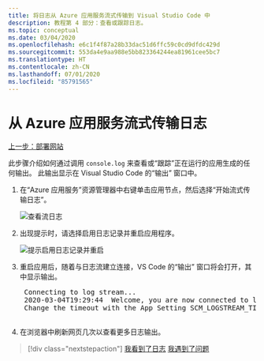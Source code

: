 ```yaml
---
title: 将日志从 Azure 应用服务流式传输到 Visual Studio Code 中
description: 教程第 4 部分：查看或跟踪日志。
ms.topic: conceptual
ms.date: 03/04/2020
ms.openlocfilehash: e6c1f4f87a28b33dac51d6ffc59c0cd9dfdc429d
ms.sourcegitcommit: 553da4e9aa988e5bb823364244ea81961cee5bc7
ms.translationtype: HT
ms.contentlocale: zh-CN
ms.lasthandoff: 07/01/2020
ms.locfileid: "85791565"
---
```

# <a name="stream-logs-from-azure-app-service"></a>从 Azure 应用服务流式传输日志

[上一步：部署网站](tutorial-vscode-azure-app-service-node-03.md)

此步骤介绍如何通过调用 `console.log` 来查看或“跟踪”正在运行的应用生成的任何输出。 此输出显示在 Visual Studio Code 的“输出”  窗口中。

1.  在“Azure 应用服务”资源管理器中右键单击应用节点，然后选择“开始流式传输日志”。 

    ![查看流日志](media/deploy-azure/start-streaming-logs.png)

1. 出现提示时，请选择启用日志记录并重启应用程序。

    ![提示启用日志记录并重启](media/deploy-azure/enable-restart.png)

1. 重启应用后，随着与日志流建立连接，VS Code 的“输出”  窗口将会打开，其中显示输出。

    <pre>
    Connecting to log stream...
    2020-03-04T19:29:44  Welcome, you are now connected to log-streaming service. The default timeout is 2 hours.
    Change the timeout with the App Setting SCM_LOGSTREAM_TIMEOUT (in seconds).
    </pre>

1. 在浏览器中刷新网页几次以查看更多日志输出。

> [!div class="nextstepaction"]
> [我看到了日志](tutorial-vscode-azure-app-service-node-05.md) [我遇到了问题](https://www.research.net/r/PWZWZ52?tutorial=node-deployment-azureappservice&step=tailing-logs)
